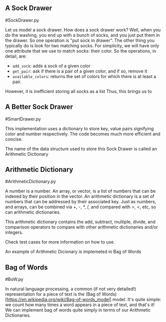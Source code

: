 ## A Sock Drawer
#SockDrawer.py

Let us model a sock drawer.  How does a sock drawer work?  Well, when you do the washing, you end up with a bunch of socks, and you just put them in the drawer. So one operation is "put sock in drawer".  The other thing you typically do is look for two matching socks.  For simplicity, we will have only one attribute that we use to match socks: their color.  So the operations, in detail, are: 

* `add_sock`: adds a sock of a given color
* `get_pair`: ask if there is a pair of a given color, and if so, remove it
* `available_colors`: returns the set of colors for which there is at least a pair. 

However, it is inefficient storing all socks as a list
Thus, this brings us to 

## A Better Sock Drawer
#SmartDrawer.py

This implementation uses a dictionary to store key, value pairs signifying color and number respectively. The code becomes much more efficient and concise.

The name of the data structure used to store this Sock Drawer is called an Arithmetic Dictionary

## Arithmetic Dictionary
#ArithmeticDictionary.py

A number is a number. An array, or vector, is a list of numbers that can be indexed by their position in the vector. An arithmetic dictionary is a set of numbers that can be addressed by their associated key. Just as numbers, and arrays, can be combined via +, -, *, /, and compared with >, <, etc, so can arithmetic dictionaries. 

This arithmetic dictionary contains the add, subtract, multiple, divide, and comparison operators to compare with other arithmetic dictionaries and/or integers.

Check test cases for more information on how to use.

An example of Arithmetic Dicionary is implemeted in Bag of Words

## Bag of Words
#BoW.py

In natural language processing, a common (if not very detailed!) representation for a piece of text is the (Bag of Words)[https://en.wikipedia.org/wiki/Bag-of-words_model] model. It's quite simple: we count how many times a word appears in a piece of text, and that's it! We can implement bag of words quite simply in terms of our Arithmetic Dictionaries.

